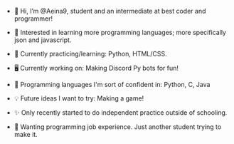 - 👋 Hi, I’m @Aeina9, student and an intermediate at best coder and programmer!
- 👀 Interested in learning more programming languages; more specifically json and javascript.
- 🌱 Currently practicing/learning: Python, HTML/CSS.
- 🖥️ Currently working on: Making Discord Py bots for fun!
- 🤔 Programming languages I'm sort of confident in: Python, C, Java
- 💡 Future ideas I want to try: Making a game!

- ✨ Only recently started to do independent practice outside of schooling.
- 🙏 Wanting programming job experience. Just another student trying to make it.
